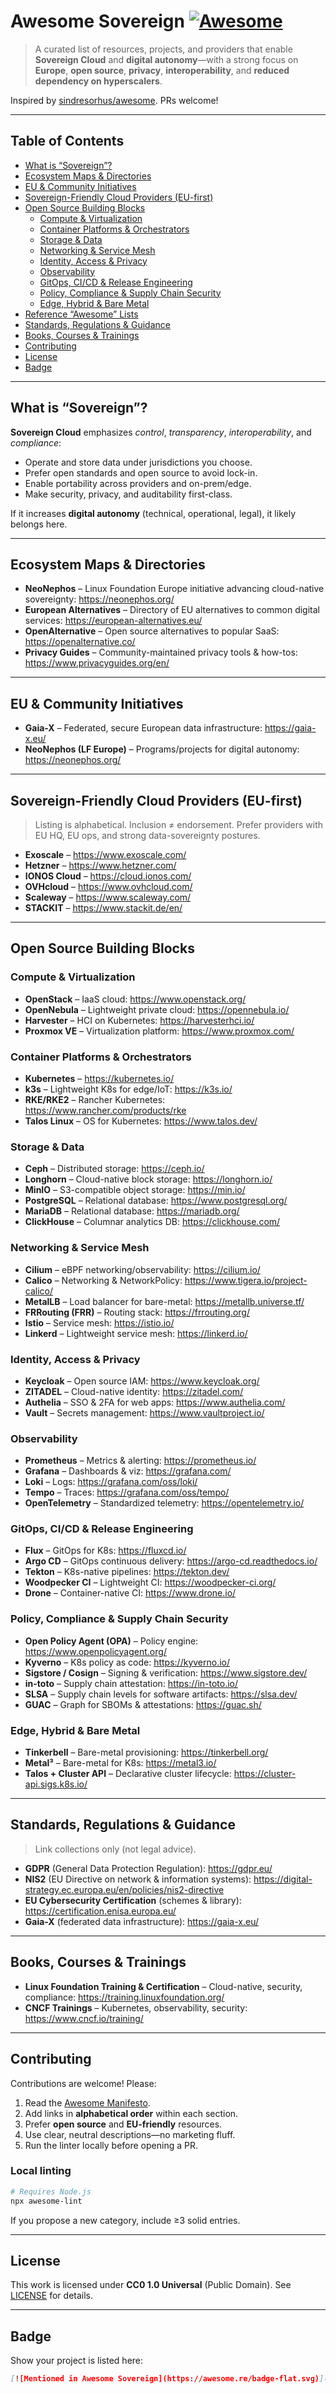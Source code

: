 # Awesome Sovereign [![Awesome](https://awesome.re/badge.svg)](https://awesome.re)

> A curated list of resources, projects, and providers that enable **Sovereign Cloud** and **digital autonomy**—with a strong focus on **Europe**, **open source**, **privacy**, **interoperability**, and **reduced dependency on hyperscalers**.

Inspired by [sindresorhus/awesome](https://github.com/sindresorhus/awesome). PRs welcome!

---

## Table of Contents

- [What is “Sovereign”?](#what-is-sovereign)
- [Ecosystem Maps & Directories](#ecosystem-maps--directories)
- [EU & Community Initiatives](#eu--community-initiatives)
- [Sovereign-Friendly Cloud Providers (EU-first)](#sovereign-friendly-cloud-providers-eu-first)
- [Open Source Building Blocks](#open-source-building-blocks)
  - [Compute & Virtualization](#compute--virtualization)
  - [Container Platforms & Orchestrators](#container-platforms--orchestrators)
  - [Storage & Data](#storage--data)
  - [Networking & Service Mesh](#networking--service-mesh)
  - [Identity, Access & Privacy](#identity-access--privacy)
  - [Observability](#observability)
  - [GitOps, CI/CD & Release Engineering](#gitops-cicd--release-engineering)
  - [Policy, Compliance & Supply Chain Security](#policy-compliance--supply-chain-security)
  - [Edge, Hybrid & Bare Metal](#edge-hybrid--bare-metal)
- [Reference “Awesome” Lists](#reference-awesome-lists)
- [Standards, Regulations & Guidance](#standards-regulations--guidance)
- [Books, Courses & Trainings](#books-courses--trainings)
- [Contributing](#contributing)
- [License](#license)
- [Badge](#badge)

---

## What is “Sovereign”?

**Sovereign Cloud** emphasizes *control*, *transparency*, *interoperability*, and *compliance*:
- Operate and store data under jurisdictions you choose.
- Prefer open standards and open source to avoid lock-in.
- Enable portability across providers and on-prem/edge.
- Make security, privacy, and auditability first-class.

If it increases **digital autonomy** (technical, operational, legal), it likely belongs here.

---

## Ecosystem Maps & Directories

- **NeoNephos** – Linux Foundation Europe initiative advancing cloud-native sovereignty: <https://neonephos.org/>
- **European Alternatives** – Directory of EU alternatives to common digital services: <https://european-alternatives.eu/>
- **OpenAlternative** – Open source alternatives to popular SaaS: <https://openalternative.co/>
- **Privacy Guides** – Community-maintained privacy tools & how-tos: <https://www.privacyguides.org/en/>

---

## EU & Community Initiatives

- **Gaia-X** – Federated, secure European data infrastructure: <https://gaia-x.eu/>
- **NeoNephos (LF Europe)** – Programs/projects for digital autonomy: <https://neonephos.org/>

---

## Sovereign-Friendly Cloud Providers (EU-first)

> Listing is alphabetical. Inclusion ≠ endorsement. Prefer providers with EU HQ, EU ops, and strong data-sovereignty postures.

- **Exoscale** – <https://www.exoscale.com/>
- **Hetzner** – <https://www.hetzner.com/>
- **IONOS Cloud** – <https://cloud.ionos.com/>
- **OVHcloud** – <https://www.ovhcloud.com/>
- **Scaleway** – <https://www.scaleway.com/>
- **STACKIT** – <https://www.stackit.de/en/>

---

## Open Source Building Blocks

### Compute & Virtualization
- **OpenStack** – IaaS cloud: <https://www.openstack.org/>
- **OpenNebula** – Lightweight private cloud: <https://opennebula.io/>
- **Harvester** – HCI on Kubernetes: <https://harvesterhci.io/>
- **Proxmox VE** – Virtualization platform: <https://www.proxmox.com/>

### Container Platforms & Orchestrators
- **Kubernetes** – <https://kubernetes.io/>
- **k3s** – Lightweight K8s for edge/IoT: <https://k3s.io/>
- **RKE/RKE2** – Rancher Kubernetes: <https://www.rancher.com/products/rke>
- **Talos Linux** – OS for Kubernetes: <https://www.talos.dev/>

### Storage & Data
- **Ceph** – Distributed storage: <https://ceph.io/>
- **Longhorn** – Cloud-native block storage: <https://longhorn.io/>
- **MinIO** – S3-compatible object storage: <https://min.io/>
- **PostgreSQL** – Relational database: <https://www.postgresql.org/>
- **MariaDB** – Relational database: <https://mariadb.org/>
- **ClickHouse** – Columnar analytics DB: <https://clickhouse.com/>

### Networking & Service Mesh
- **Cilium** – eBPF networking/observability: <https://cilium.io/>
- **Calico** – Networking & NetworkPolicy: <https://www.tigera.io/project-calico/>
- **MetalLB** – Load balancer for bare-metal: <https://metallb.universe.tf/>
- **FRRouting (FRR)** – Routing stack: <https://frrouting.org/>
- **Istio** – Service mesh: <https://istio.io/>
- **Linkerd** – Lightweight service mesh: <https://linkerd.io/>

### Identity, Access & Privacy
- **Keycloak** – Open source IAM: <https://www.keycloak.org/>
- **ZITADEL** – Cloud-native identity: <https://zitadel.com/>
- **Authelia** – SSO & 2FA for web apps: <https://www.authelia.com/>
- **Vault** – Secrets management: <https://www.vaultproject.io/>

### Observability
- **Prometheus** – Metrics & alerting: <https://prometheus.io/>
- **Grafana** – Dashboards & viz: <https://grafana.com/>
- **Loki** – Logs: <https://grafana.com/oss/loki/>
- **Tempo** – Traces: <https://grafana.com/oss/tempo/>
- **OpenTelemetry** – Standardized telemetry: <https://opentelemetry.io/>

### GitOps, CI/CD & Release Engineering
- **Flux** – GitOps for K8s: <https://fluxcd.io/>
- **Argo CD** – GitOps continuous delivery: <https://argo-cd.readthedocs.io/>
- **Tekton** – K8s-native pipelines: <https://tekton.dev/>
- **Woodpecker CI** – Lightweight CI: <https://woodpecker-ci.org/>
- **Drone** – Container-native CI: <https://www.drone.io/>

### Policy, Compliance & Supply Chain Security
- **Open Policy Agent (OPA)** – Policy engine: <https://www.openpolicyagent.org/>
- **Kyverno** – K8s policy as code: <https://kyverno.io/>
- **Sigstore / Cosign** – Signing & verification: <https://www.sigstore.dev/>
- **in-toto** – Supply chain attestation: <https://in-toto.io/>
- **SLSA** – Supply chain levels for software artifacts: <https://slsa.dev/>
- **GUAC** – Graph for SBOMs & attestations: <https://guac.sh/>

### Edge, Hybrid & Bare Metal
- **Tinkerbell** – Bare-metal provisioning: <https://tinkerbell.org/>
- **Metal³** – Bare-metal for K8s: <https://metal3.io/>
- **Talos + Cluster API** – Declarative cluster lifecycle: <https://cluster-api.sigs.k8s.io/>

---

## Standards, Regulations & Guidance

> Link collections only (not legal advice).

- **GDPR** (General Data Protection Regulation): <https://gdpr.eu/>
- **NIS2** (EU Directive on network & information systems): <https://digital-strategy.ec.europa.eu/en/policies/nis2-directive>
- **EU Cybersecurity Certification** (schemes & library): <https://certification.enisa.europa.eu/>
- **Gaia-X** (federated data infrastructure): <https://gaia-x.eu/>

---

## Books, Courses & Trainings

- **Linux Foundation Training & Certification** – Cloud-native, security, compliance: <https://training.linuxfoundation.org/>
- **CNCF Trainings** – Kubernetes, observability, security: <https://www.cncf.io/training/>

---

## Contributing

Contributions are welcome! Please:

1. Read the [Awesome Manifesto](https://github.com/sindresorhus/awesome/blob/main/awesome.md#readme).
2. Add links in **alphabetical order** within each section.
3. Prefer **open source** and **EU-friendly** resources.
4. Use clear, neutral descriptions—no marketing fluff.
5. Run the linter locally before opening a PR.

### Local linting

```bash
# Requires Node.js
npx awesome-lint
````

If you propose a new category, include ≥3 solid entries.

---

## License

This work is licensed under **CC0 1.0 Universal** (Public Domain).
See [LICENSE](LICENSE) for details.

---

## Badge

Show your project is listed here:

```markdown
[![Mentioned in Awesome Sovereign](https://awesome.re/badge-flat.svg)](https://github.com/<your-org>/awesome-sovereign)
```
